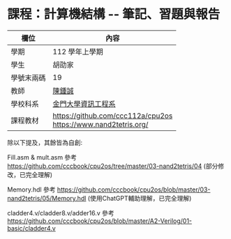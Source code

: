 # 課程：計算機結構 -- 筆記、習題與報告

欄位 | 內容
-----|--------
學期 | 112 學年上學期
學生 |  胡劭家
學號末兩碼 | 19
教師 | [陳鍾誠](https://www.nqu.edu.tw/educsie/index.php?act=blog&code=list&ids=4)
學校科系 | [金門大學資訊工程系](https://www.nqu.edu.tw/educsie/index.php)
課程教材 | https://github.com/ccc112a/cpu2os <BR/> https://www.nand2tetris.org/

除以下提及，其餘皆為自創:

Fill.asm & mult.asm 參考 https://github.com/cccbook/cpu2os/tree/master/03-nand2tetris/04 (部分修改，已完全理解) 

Memory.hdl 參考 https://github.com/cccbook/cpu2os/blob/master/03-nand2tetris/05/Memory.hdl  (使用ChatGPT輔助理解，已完全理解)

cladder4.v/cladder8.v/adder16.v 參考 https://github.com/cccbook/cpu2os/blob/master/A2-Verilog/01-basic/cladder4.v
